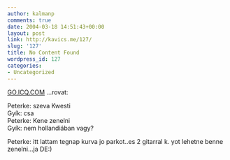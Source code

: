 ```yaml
---
author: kalmanp
comments: true
date: 2004-03-18 14:51:43+00:00
layout: post
link: http://kavics.me/127/
slug: '127'
title: No Content Found
wordpress_id: 127
categories:
- Uncategorized
---
```


[GO.ICQ.COM](http://go.icq.com) ...rovat:




Peterke: szeva Kwesti  
Gyík: csa  
Peterke: Kene zenelni  
Gyík: nem hollandiában vagy? 




Peterke: itt lattam tegnap kurva jo parkot..es 2 gitarral k. yot lehetne benne zenelni...ja DE:)
